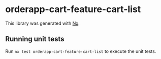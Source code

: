 # orderapp-cart-feature-cart-list

This library was generated with [Nx](https://nx.dev).

## Running unit tests

Run `nx test orderapp-cart-feature-cart-list` to execute the unit tests.
